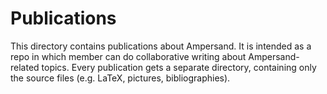 # Publications

This directory contains publications about Ampersand.
It is intended as a repo in which member can do collaborative writing about Ampersand-related topics.
Every publication gets a separate directory, containing only the source files (e.g. LaTeX, pictures, bibliographies).
